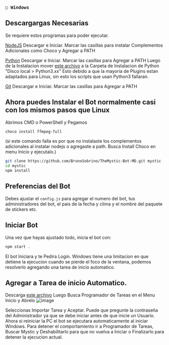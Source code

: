 ### `▢ Windows` 

## Descargargas Necesarias
Se requiere estos programas para poder ejecutar.

[NodeJS](https://nodejs.org/en/)
Descargar e Iniciar. Marcar las casillas para instalar Complementos Adicionales como Choco y Agregar a PATH

[Python](https://www.python.org/downloads/)
Descargar e Iniciar. Marcar las casillas para Agregar a PATH
Luego de la Instalacion mover [este archivo](RecursosWindows/python3.bat) a la Carpeta de Instalacion de Python "Disco local > Python3.xx"
Esto debido a que la mayoria de Plugins estan adaptados para Linux, sin esto los scripts que usan Python3 fallaran.

[Git](https://git-scm.com/downloads)
Descargar e Iniciar. Marcar las casillas para Agregar a PATH

## Ahora puedes Instalar el Bot normalmente casi con los mismos pasos que Linux

Abrimos CMD o PowerShell y Pegamos

```sh
choco install ffmpeg-full
```
(si este comando falla es por que no instalaste los complementos adicionales al instalar nodejs o agregaste a path. Busca Install Choco en menu Inicio y ejecutalo.)

```sh
git clone https://github.com/BrunoSobrino/TheMystic-Bot-MD.git mystic
cd mystic
npm install
```

## Preferencias del Bot
Debes ajustar el `config.js` para agregar el numero del bot, tus administradores del bot, el pais de la fecha y clima y el nombre del paquete de stickers etc.

## Iniciar Bot
Una vez que hayas ajustado todo, inicia el bot con:
```sh
npm start .
```

El bot Iniciara y te Pedira Login.
Windows tiene una limitacion en que detiene la ejecucion cuando se pierde el foco de la ventana, podemos resolverlo agregando una tarea de inicio automatico.

## Agregar a Tarea de inicio Automatico.

Descarga [este archivo](RecursosWindows/mystic.xml)
Luego Busca Programador de Tareas en el Menu Inicio y Abrelo 
![image](https://github.com/weskerty/TheMysticMOD/assets/82781997/19b105f5-7d00-444b-9e03-ba6bbd52fe93)

Seleccionas Importar Tarea y Aceptar. Puede que pregunte la contraseña del Administrador ya que se debe iniciar antes de que inicie un Usuario.
Ahora si reiniciar la PC el bot se ejecutara automaticamente al iniciar Windows. Para detener el comportamiento ir a Programador de Tareas, Buscar Mystic y Deshabilitarlo para que no vuelva a Iniciar o Finalizarlo para detener la ejecucion actual.
